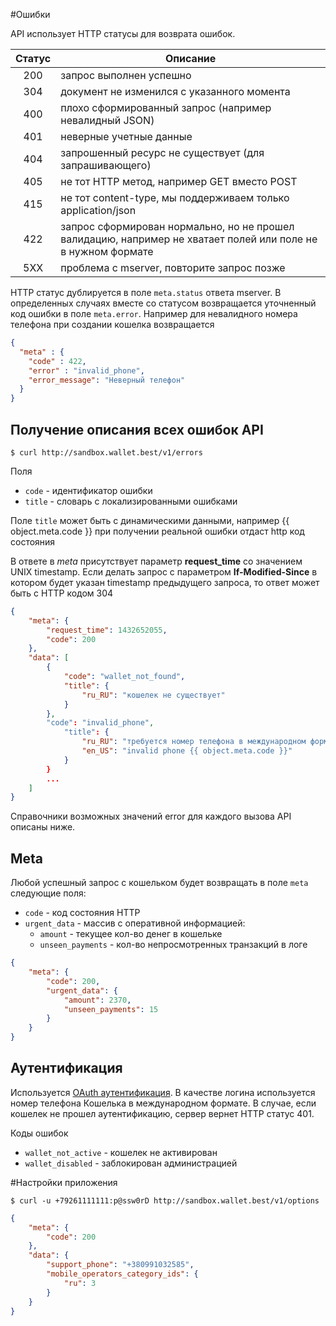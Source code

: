 #Ошибки

API использует HTTP статусы для возврата ошибок.

| Статус                | Описание                               |
| :-------------------: |---------------------------------------------------------------------------------------------------------------|
| 200                   |  запрос выполнен успешно                                                                                      |
| 304                   |  документ не изменился с указанного момента                                                                   |
| 400                   |  плохо сформированный запрос (например невалидный JSON)                                                       |
| 401                   |  неверные учетные данные                                                                                      |
| 404                   |  запрошенный ресурс не существует (для запрашивающего)                                                        |
| 405                   |  не тот HTTP метод, например GET вместо POST                                                                  |
| 415                   |  не тот content-type, мы поддерживаем только application/json                                                 |
| 422                   |  запрос сформирован нормально, но не прошел валидацию, например не хватает полей или поле не в нужном формате |
| 5XX                   |  проблема с mserver, повторите запрос позже                                                                   |

HTTP статус дублируется в поле `meta.status` ответа mserver. В определенных случаях вместе со статусом возвращается уточненный код ошибки в поле `meta.error`. Например для невалидного номера телефона при создании кошелка возвращается

```json
{
  "meta" : {
    "code" : 422,
    "error" : "invalid_phone",
    "error_message": "Неверный телефон"
  }
}
```

## Получение описания всех ошибок API


```shell
$ curl http://sandbox.wallet.best/v1/errors
```

Поля
* `code` - идентификатор ошибки
* `title` - словарь с локализированными ошибками

Поле `title` может быть с динамическими данными, например {{ object.meta.code }} при получении реальной ошибки отдаст http код состояния

В ответе в *meta* присутствует параметр **request_time** со значением UNIX timestamp.
Если делать запрос с параметром **If-Modified-Since** в котором будет указан timestamp предыдущего запроса, то ответ может быть с HTTP кодом 304

```json
{
    "meta": {
        "request_time": 1432652055,
        "code": 200
    },
    "data": [
        {
            "code": "wallet_not_found",
            "title": {
                "ru_RU": "кошелек не существует"
            }
        },
        "code": "invalid_phone",
            "title": {
                "ru_RU": "требуется номер телефона в международном формате",
                "en_US": "invalid phone {{ object.meta.code }}"
            }
        }
        ...
    ]
}
```
Справочники возможных значений error для каждого вызова API описаны ниже.

## Meta

Любой успешный запрос с кошельком будет возвращать в поле `meta` следующие поля:

* `code` - код состояния HTTP
* `urgent_data` - массив с оперативной информацией:
  * `amount` - текущее кол-во денег в кошельке
  * `unseen_payments` - кол-во непросмотренных транзакций в логе

```json
{
    "meta": {
        "code": 200,
        "urgent_data": {
            "amount": 2370,
            "unseen_payments": 15
        }
    }
}
```

## Аутентификация

Используется [OAuth аутентификация](http://nebo15.github.io/mbank.docs/mserver.html#oauth). 
В качестве логина используется номер телефона Кошелька в международном формате. В случае, если кошелек не прошел аутентификацию, сервер вернет HTTP статус 401.

Коды ошибок

* `wallet_not_active` - кошелек не активирован
* `wallet_disabled` - заблокирован администрацией


#Настройки приложения

```shell
$ curl -u +79261111111:p@ssw0rD http://sandbox.wallet.best/v1/options
```

```json
{
    "meta": {
        "code": 200
    },
    "data": {
        "support_phone": "+380991032585",
        "mobile_operators_category_ids": {
            "ru": 3
        }
    }
}
```
